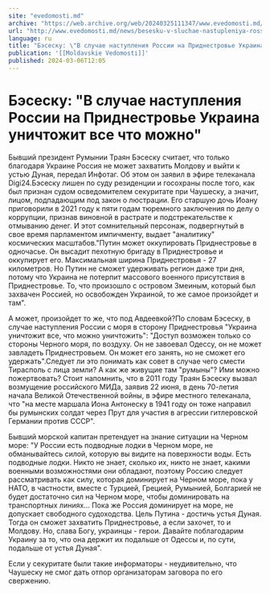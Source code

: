 ```yaml
---
site: "evedomosti.md"
archive: "https://web.archive.org/web/20240325111347/www.evedomosti.md/news/besesku-v-sluchae-nastupleniya-rossii-na-pridnestrove-ukrain"
url: "http://www.evedomosti.md/news/besesku-v-sluchae-nastupleniya-rossii-na-pridnestrove-ukrain"
language: ru
title: "Бэсеску: \"В случае наступления России на Приднестровье Украина уничтожит все что можно\""
publication: '[[Moldavskie Vedomosti]]'
published: 2024-03-06T12:05
---
```


# Бэсеску: "В случае наступления России на Приднестровье Украина уничтожит все что можно"

Бывший президент Румынии Траян Бэсеску считает, что только благодаря Украине Россия не может захватить Молдову и выйти к устью Дуная, передал Инфотаг. Об этом он заявил в эфире телеканала Digi24.Бэсеску лишен по суду резиденции и госохраны после того, как был признан судом осведомителем секуритате при Чаушеску, а значит, лицом, подпадающим под закон о люстрации. Его старшую дочь Иоану приговорили в 2021 году к пяти годам тюремного заключения по делу о коррупции, признав виновной в растрате и подстрекательстве к отмыванию денег. И этот сомнительный персонаж, подвергнутый в свое время парламентом импичменту, выдает "аналитику" космических масштабов."Путин может оккупировать Приднестровье в одночасье. Он высадит пехотную бригаду в Приднестровье и оккупирует его. Максимальная ширина Приднестровья - 27 километров. Но Путин не сможет удерживать регион даже три дня, потому что Украина не потерпит массового военного присутствия в Приднестровье. То, что произошло с островом Змеиным, который был захвачен Россией, но освобожден Украиной, то же самое произойдет и там".

А может, произойдет то же, что под Авдеевкой?По словам Бэсеску, в случае наступления России с моря в сторону Приднестровья "Украина уничтожит все, что можно уничтожить": "Доступ возможен только со стороны Черного моря, по воздуху. Он не завоевал Одессу, он не может завладеть Приднестровьем. Он может его занять, но не сможет его удержать".Следует ли это понимать как совет в случае чего смести Тирасполь с лица земли? А как же живущие там "румыны"? Ими можно пожертвовать? Стоит напомнить, что в 2011 году Траян Бэсеску вызвал возмущение российского МИДа, заявив 22 июня, в день 70-летия начала Великой Отечественной войны, в эфире местного телеканала, что "на месте маршала Иона Антонеску в 1941 году он тоже направил бы румынских солдат через Прут для участия в агрессии гитлеровской Германии против СССР".

Бывший морской капитан претендует на знание ситуации на Черном море: "У России есть подводные лодки в Черном море, не обманывайтесь силой, которую вы видите на поверхности воды. Есть подводные лодки. Никто не знает, сколько их, никто не знает, какими военными возможностями они обладают, поэтому Россию следует рассматривать как силу, которая доминирует на Черном море, пока у НАТО, в частности, вместе с Турцией, Грецией, Румынией, Болгарией не будет достаточно сил на Черном море, чтобы доминировать на транспортных линиях... Пока же Россия доминирует на море, не допускает свободного судоходства. Цель Путина - достичь устья Дуная. Тогда он сможет захватить Приднестровье, а если захочет, то и Молдову. Но, слава Богу, украинцы - герои. Давайте поблагодарим Украину за то, что она держит их подальше от Одессы и, по сути, подальше от устья Дуная".

Если у секуритате были такие информаторы - неудивительно, что Чаушеску не смог дать отпор организаторам заговора по его свержению.